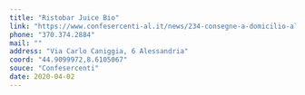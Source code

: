 ```yaml
---
title: "Ristobar Juice Bio"
link: "https://www.confesercenti-al.it/news/234-consegne-a-domicilio-alessandria-lista-aggiornata-al-26-marzo.html"
phone: "370.374.2884"
mail: ""
address: "Via Carlo Caniggia, 6 Alessandria"
coord: "44.9099972,8.6105067"
souce: "Confesercenti"
date: 2020-04-02
---
```



